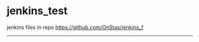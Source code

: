 # jenkins_test
jenkins files in repo https://github.com/OnStas/jenkins_f
__________________________

